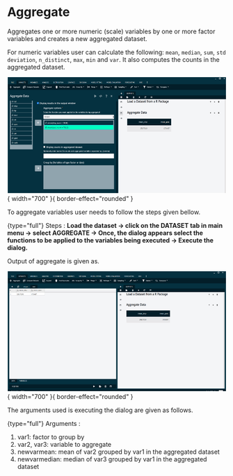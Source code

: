 # Aggregate

Aggregates one or more numeric (scale) variables by one or more factor variables and creates a new aggregated dataset.

For numeric variables user can calculate the following: `mean`, `median`, `sum`, `std deviation`, `n_distinct`, `max`, `min` and `var`. It also computes the counts in the aggregated dataset.

![aggregate](screenshots/aggregate.png){ width="700" }{ border-effect="rounded" }

To aggregate variables user needs to follow the steps given bellow.

{type="full"}
Steps
:
__Load the dataset -> click on the DATASET tab in main menu -> select AGGREGATE -> Once, the dialog appears select the functions to be applied to the variables being executed -> Execute the dialog.__

Output of aggregate is given as.

![aggregate](screenshots/aggregate2.png){ width="700" }{ border-effect="rounded" }

The arguments used is executing the dialog are given as follows.

{type="full"}
Arguments
:
1. var1: factor to group by
2. var2, var3: variable to aggregate
3. newvarmean: mean of var2 grouped by var1 in the aggregated dataset
4. ​newvarmedian: median of var3 grouped by var1 in the aggregated dataset